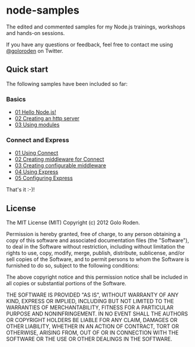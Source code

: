 # node-samples

The edited and commented samples for my Node.js trainings, workshops and hands-on sessions.

If you have any questions or feedback, feel free to contact me using [@goloroden](https://twitter.com/goloroden) on Twitter.

## Quick start

The following samples have been included so far:

### Basics

- [01 Hello Node.js!](https://github.com/goloroden/node-samples/tree/master/basics/01%20hello-nodejs)
- [02 Creating an http server](https://github.com/goloroden/node-samples/tree/master/basics/02%20creating-an-http-server)
- [03 Using modules](https://github.com/goloroden/node-samples/tree/master/basics/03%20using-modules)

### Connect and Express

- [01 Using Connect](https://github.com/goloroden/node-samples/tree/master/connect-express/01%20using-connect)
- [02 Creating middleware for Connect](https://github.com/goloroden/node-samples/tree/master/connect-express/02%20creating-middleware-for-connect)
- [03 Creating configurable middleware](https://github.com/goloroden/node-samples/tree/master/connect-express/03%20creating-configurable-middleware)
- [04 Using Express](https://github.com/goloroden/node-samples/tree/master/connect-express/04%20using-express)
- [05 Configuring Express](https://github.com/goloroden/node-samples/tree/master/connect-express/05%20configuring-express)

That's it :-)!

## License

The MIT License (MIT)
Copyright (c) 2012 Golo Roden.
 
Permission is hereby granted, free of charge, to any person obtaining a copy of this software and associated documentation files (the "Software"), to deal in the Software without restriction, including without limitation the rights to use, copy, modify, merge, publish, distribute, sublicense, and/or sell copies of the Software, and to permit persons to whom the Software is furnished to do so, subject to the following conditions:
 
The above copyright notice and this permission notice shall be included in all copies or substantial portions of the Software.
 
THE SOFTWARE IS PROVIDED "AS IS", WITHOUT WARRANTY OF ANY KIND, EXPRESS OR IMPLIED, INCLUDING BUT NOT LIMITED TO THE WARRANTIES OF MERCHANTABILITY, FITNESS FOR A PARTICULAR PURPOSE AND NONINFRINGEMENT. IN NO EVENT SHALL THE AUTHORS OR COPYRIGHT HOLDERS BE LIABLE FOR ANY CLAIM, DAMAGES OR OTHER LIABILITY, WHETHER IN AN ACTION OF CONTRACT, TORT OR OTHERWISE, ARISING FROM, OUT OF OR IN CONNECTION WITH THE SOFTWARE OR THE USE OR OTHER DEALINGS IN THE SOFTWARE.